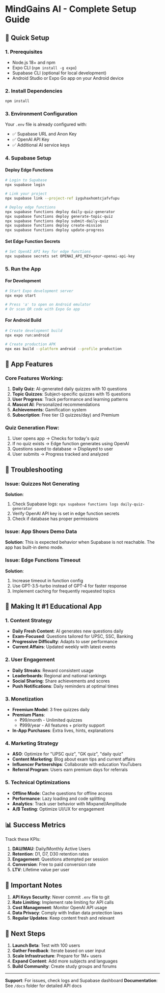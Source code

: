 # MindGains AI - Complete Setup Guide

## 🚀 Quick Setup

### 1. Prerequisites
- Node.js 18+ and npm
- Expo CLI (`npm install -g expo`)
- Supabase CLI (optional for local development)
- Android Studio or Expo Go app on your Android device

### 2. Install Dependencies
```bash
npm install
```

### 3. Environment Configuration
Your `.env` file is already configured with:
- ✅ Supabase URL and Anon Key
- ✅ OpenAI API Key
- ✅ Additional AI service keys

### 4. Supabase Setup

#### Deploy Edge Functions
```bash
# Login to Supabase
npx supabase login

# Link your project
npx supabase link --project-ref iyguhaxhomtcjafvfupu

# Deploy edge functions
npx supabase functions deploy daily-quiz-generator
npx supabase functions deploy generate-topic-quiz
npx supabase functions deploy submit-daily-quiz
npx supabase functions deploy create-mission
npx supabase functions deploy update-progress
```

#### Set Edge Function Secrets
```bash
# Set OpenAI API key for edge functions
npx supabase secrets set OPENAI_API_KEY=your-openai-api-key
```

### 5. Run the App

#### For Development
```bash
# Start Expo development server
npx expo start

# Press 'a' to open on Android emulator
# Or scan QR code with Expo Go app
```

#### For Android Build
```bash
# Create development build
npx expo run:android

# Create production APK
npx eas build --platform android --profile production
```

## 📱 App Features

### Core Features Working:
1. **Daily Quiz**: AI-generated daily quizzes with 10 questions
2. **Topic Quizzes**: Subject-specific quizzes with 15 questions
3. **User Progress**: Track performance and learning patterns
4. **Mascot AI**: Personalized recommendations
5. **Achievements**: Gamification system
6. **Subscription**: Free tier (3 quizzes/day) and Premium

### Quiz Generation Flow:
1. User opens app → Checks for today's quiz
2. If no quiz exists → Edge function generates using OpenAI
3. Questions saved to database → Displayed to user
4. User submits → Progress tracked and analyzed

## 🔧 Troubleshooting

### Issue: Quizzes Not Generating
**Solution**: 
1. Check Supabase logs: `npx supabase functions logs daily-quiz-generator`
2. Verify OpenAI API key is set in edge function secrets
3. Check if database has proper permissions

### Issue: App Shows Demo Data
**Solution**: This is expected behavior when Supabase is not reachable. The app has built-in demo mode.

### Issue: Edge Functions Timeout
**Solution**: 
1. Increase timeout in function config
2. Use GPT-3.5-turbo instead of GPT-4 for faster response
3. Implement caching for frequently requested topics

## 🎯 Making It #1 Educational App

### 1. Content Strategy
- **Daily Fresh Content**: AI generates new questions daily
- **Exam-Focused**: Questions tailored for UPSC, SSC, Banking
- **Progressive Difficulty**: Adapts to user performance
- **Current Affairs**: Updated weekly with latest events

### 2. User Engagement
- **Daily Streaks**: Reward consistent usage
- **Leaderboards**: Regional and national rankings
- **Social Sharing**: Share achievements and scores
- **Push Notifications**: Daily reminders at optimal times

### 3. Monetization
- **Freemium Model**: 3 free quizzes daily
- **Premium Plans**: 
  - ₹99/month - Unlimited quizzes
  - ₹999/year - All features + priority support
- **In-App Purchases**: Extra lives, hints, explanations

### 4. Marketing Strategy
- **ASO**: Optimize for "UPSC quiz", "GK quiz", "daily quiz"
- **Content Marketing**: Blog about exam tips and current affairs
- **Influencer Partnerships**: Collaborate with education YouTubers
- **Referral Program**: Users earn premium days for referrals

### 5. Technical Optimizations
- **Offline Mode**: Cache questions for offline access
- **Performance**: Lazy loading and code splitting
- **Analytics**: Track user behavior with Mixpanel/Amplitude
- **A/B Testing**: Optimize UI/UX for engagement

## 📊 Success Metrics

Track these KPIs:
1. **DAU/MAU**: Daily/Monthly Active Users
2. **Retention**: D1, D7, D30 retention rates
3. **Engagement**: Questions attempted per session
4. **Conversion**: Free to paid conversion rate
5. **LTV**: Lifetime value per user

## 🚨 Important Notes

1. **API Keys Security**: Never commit `.env` file to git
2. **Rate Limiting**: Implement rate limiting for API calls
3. **Cost Management**: Monitor OpenAI API usage
4. **Data Privacy**: Comply with Indian data protection laws
5. **Regular Updates**: Keep content fresh and relevant

## 🎉 Next Steps

1. **Launch Beta**: Test with 100 users
2. **Gather Feedback**: Iterate based on user input
3. **Scale Infrastructure**: Prepare for 1M+ users
4. **Expand Content**: Add more subjects and languages
5. **Build Community**: Create study groups and forums

---

**Support**: For issues, check logs and Supabase dashboard
**Documentation**: See `/docs` folder for detailed API docs